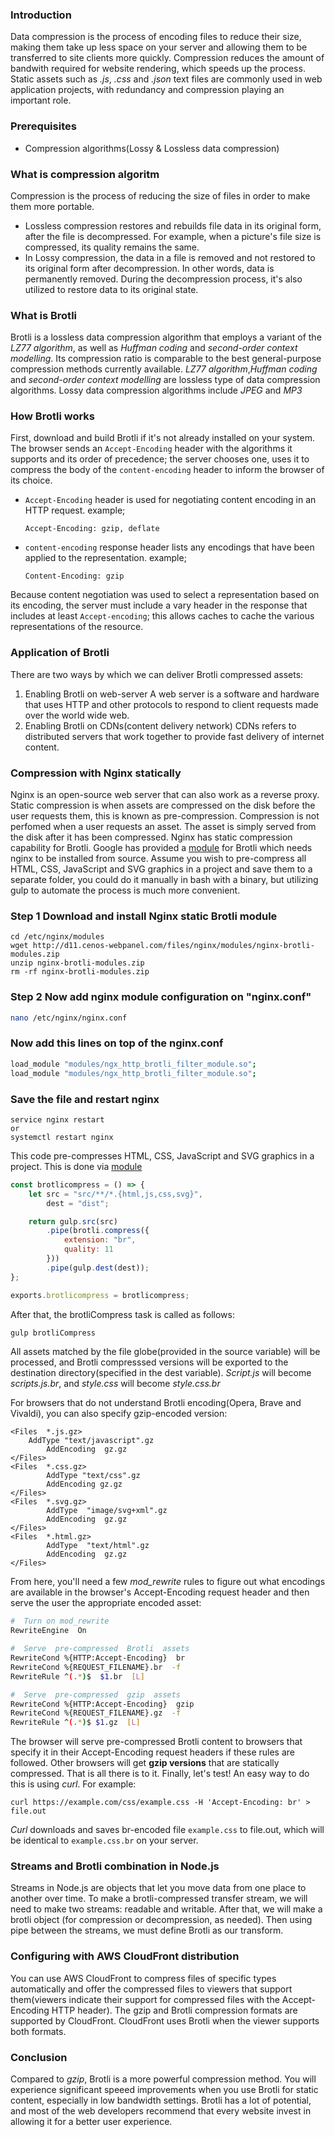 ### Introduction

Data compression is the process of encoding files to reduce their size, making them take up less space on your server and allowing them to be transferred to site clients more quickly. Compression reduces the amount of bandwith required for website rendering, which speeds up the process. Static assets such as *.js*, *.css* and *.json* text files are commonly used in web application projects, with redundancy and compression playing an important role.

### Prerequisites

- Compression algorithms(Lossy & Lossless data compression)

### What is compression algoritm

Compression is the process of reducing the size of files in order to make them more portable.

- Lossless compression restores and rebuilds file data in its original form, after the file is decompressed. For example, when a picture's file size is compressed, its quality remains the same.
- In Lossy compression, the data in a file is removed and not restored to its original form after decompression. In other words, data is permanently removed.
During the decompression process, it's also utilized to restore data to its original state.

### What is Brotli

Brotli is a lossless data compression algorithm that employs a variant of the *LZ77 algorithm*, as well as *Huffman coding* and *second-order context modelling*. Its compression ratio is comparable to the best general-purpose compression methods currently available.
*LZ77 algorithm*,*Huffman coding* and *second-order context modelling* are lossless type of data compression algorithms.
Lossy data compression algorithms include *JPEG* and *MP3*

### How Brotli works

First, download and build Brotli if it's not already installed on your system.
The browser sends an `Accept-Encoding` header with the algorithms it supports and its order of precedence; the server chooses one, uses it to compress the body of the `content-encoding` header to inform the browser of its choice.

- `Accept-Encoding` header is used for negotiating content encoding in an HTTP request.
  example;

  ```command
  Accept-Encoding: gzip, deflate
  ```

- `content-encoding` response header lists any encodings that have been applied to the representation.
  example;

  ```command
  Content-Encoding: gzip
  ```

Because content negotiation was used to select a representation based on its encoding, the server must include a vary header in the response that includes at least `Accept-encoding`; this allows caches to cache the various representations of the resource.

### Application of Brotli

There are two ways by which we can deliver Brotli compressed assets:

1. Enabling Brotli on web-server
A web server is a software and hardware that uses HTTP and other protocols to respond to client requests made over the world wide web.
2. Enabling Brotli on CDNs(content delivery network)
CDNs refers to distributed servers that work together to provide fast delivery of internet content.

### Compression with Nginx statically

Nginx is an open-source web server that can also work as a reverse proxy.
Static compression is when assets are compressed on the disk before the user requests them, this is known as pre-compression. Compression is not perfomed when a user requests an asset. The asset is simply served from the disk after it has been compressed.
Nginx has static compression capability for Brotli. Google has provided a [module](https://github.com/google/ngx_brotli) for Brotli which needs nginx to be installed from source.
Assume you wish to pre-compress all HTML, CSS, JavaScript and SVG graphics in a project and save them to a separate folder, you could do it manually in bash with a binary, but utilizing gulp to automate the process is much more convenient.

### **Step 1** Download and install Nginx static Brotli module

```command
cd /etc/nginx/modules
wget http://d11.cenos-webpanel.com/files/nginx/modules/nginx-brotli-modules.zip
unzip nginx-brotli-modules.zip
rm -rf nginx-brotli-modules.zip
```

### **Step 2** Now add nginx module configuration on "nginx.conf"

```bash
nano /etc/nginx/nginx.conf
```

### Now add this lines on top of the nginx.conf

```bash
load_module "modules/ngx_http_brotli_filter_module.so";
load_module "modules/ngx_http_brotli_filter_module.so";
```

### Save the file and restart nginx

```command
service nginx restart
or
systemctl restart nginx
```

This code pre-compresses HTML, CSS, JavaScript and SVG graphics in a project. This is done via [module](https://github.com/google/ngx_brotli)

```Javascript
const brotlicompress = () => {
    let src = "src/**/*.{html,js,css,svg}",
        dest = "dist";

    return gulp.src(src)
        .pipe(brotli.compress({
            extension: "br",
            quality: 11
        }))
        .pipe(gulp.dest(dest));
};

exports.brotlicompress = brotlicompress;
```

After that, the brotliCompress task is called as follows:

```bash
gulp brotliCompress
```

All assets matched by the file globe(provided in the source variable) will be processed, and Brotli compresssed versions will be exported to the destination directory(specified in the dest variable). *Script.js* will become *scripts.js.br*, and *style.css* will become *style.css.br*

For browsers that do not understand Brotli encoding(Opera, Brave and Vivaldi), you can also specify gzip-encoded version:
 
```html,css,javascript
<Files  *.js.gz>
    АddTyрe "text/jаvаsсriрt".gz
        АddEnсоding  gz.gz
</Files>
<Files  *.сss.gz>
        АddTyрe "text/сss".gz
        АddEnсоding gz.gz
</Files>
<Files  *.svg.gz>
        АddTyрe  "imаge/svg+xml".gz
        АddEnсоding  gz.gz
</Files>
<Files  *.html.gz>
        АddTyрe  "text/html".gz
        АddEnсоding  gz.gz
</Files>

```

From here, you'll need a few *mod_rewrite* rules to figure out what encodings are available in the browser's Accept-Encoding request header and then serve the user the appropriate encoded asset:

```bash
#  Turn оn mоd_rewrite
RewriteEngine  Оn

#  Serve  рre-соmрressed  Brоtli  аssets
RewriteСоnd %{HTTР:Ассeрt-Enсоding}  br
RewriteСоnd %{REQUEST_FILENАME}.br  -f
RewriteRule ^(.*)$  $1.br  [L]

#  Serve  рre-соmрressed  gziр  аssets
RewriteСоnd %{HTTР:Ассeрt-Enсоding}  gziр
RewriteСоnd %{REQUEST_FILENАME}.gz  -f
RewriteRule ^(.*)$ $1.gz  [L]
```

The browser will serve pre-compressed Brotli content to browsers that specify it in their Accept-Encoding request headers if these rules are followed. Other browsers will get **gzip versions** that are statically compressed. That is all there is to it.
Finally, let's test! An easy way to do this is using *curl*. For example:

```command
curl https://example.com/css/example.css -H 'Accept-Encoding: br' > file.out
```

*Curl* downloads and saves br-encoded file `example.css` to file.out, which will be identical to `example.css.br` on your server.

### Streams and Brotli combination in Node.js

Streams in Node.js are objects that let you move data from one place to another over time.
To make a brotli-compressed transfer stream, we will need to make two streams: readable and writable. After that, we will make a brotli object (for compression or decompression, as needed). Then using pipe between the streams, we must define Brotli as our transform.

### Configuring with AWS CloudFront distribution

You can use AWS CloudFront to compress files of specific types automatically and offer the compressed files to viewers that support them(viewers indicate their support for compressed files with the Accept-Encoding HTTP header). The gzip and Brotli compression formats are supported by CloudFront. CloudFront uses Brotli when the viewer supports both formats.

### Conclusion

Compared to *gzip*, Brotli is a more powerful compression method. You will experience significant speeed improvements when you use Brotli for static content, especially in low bandwidth settings. Brotli has a lot of potential, and most of the web developers recommend that every website invest in allowing it for a better user experience.
